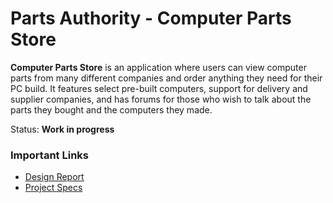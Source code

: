 # Parts Authority - Computer Parts Store

**Computer Parts Store** is an application where users can view computer parts from many different companies and order anything they need for their PC build. It features select pre-built computers, support for delivery and supplier companies, and has forums for those who wish to talk about the parts they bought and the computers they made.

Status: **Work in progress**

### Important Links
- [Design Report](https://github.com/AshKhanNY/SoftwareEngineering/blob/main/Parts%20Authority%20-%20Design%20Report.pdf)
- [Project Specs](https://github.com/AshKhanNY/SoftwareEngineering/blob/main/Parts%20Authority%20-%20Project%20Specs.pdf)
